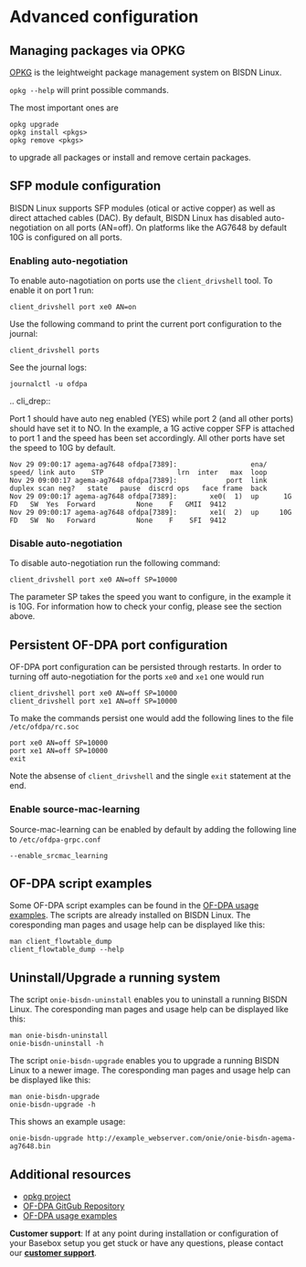 # Advanced configuration

## Managing packages via OPKG

[OPKG][opkg] is the leightweight package management system on BISDN Linux.

`opkg --help` will print possible commands.

The most important ones are
```
opkg upgrade
opkg install <pkgs>
opkg remove <pkgs>
```
to upgrade all packages or install and remove certain packages.

## SFP module configuration

BISDN Linux supports SFP modules (otical or active copper) as well as direct attached cables (DAC). By default, BISDN Linux has disabled auto-negotiation on all ports (AN=off). On platforms like the AG7648 by default 10G is configured on all ports.

### Enabling auto-negotiation

To enable auto-nagotiation on ports use the `client_drivshell` tool. To enable it on port 1 run:

```
client_drivshell port xe0 AN=on
```

Use the following command to print the current port configuration to the journal:

```
client_drivshell ports
```

See the journal logs:

```
journalctl -u ofdpa 
```
.. cli_drep::


Port 1 should have auto neg enabled (YES) while port 2 (and all other ports) should have set it to NO. In the example, a 1G active copper SFP is attached to port 1 and the speed has been set accordingly. All other ports have set the speed to 10G by default.

```
Nov 29 09:00:17 agema-ag7648 ofdpa[7389]:                  ena/    speed/ link auto    STP                  lrn  inter   max  loop
Nov 29 09:00:17 agema-ag7648 ofdpa[7389]:            port  link    duplex scan neg?   state   pause  discrd ops   face frame  back
Nov 29 09:00:17 agema-ag7648 ofdpa[7389]:        xe0(  1)  up      1G  FD   SW  Yes  Forward          None    F   GMII  9412
Nov 29 09:00:17 agema-ag7648 ofdpa[7389]:        xe1(  2)  up     10G  FD   SW  No   Forward          None    F    SFI  9412
```

### Disable auto-negotiation

To disable auto-negotiation run the following command:

```
client_drivshell port xe0 AN=off SP=10000
```

The parameter SP takes the speed you want to configure, in the example it is 10G. For information how to check your config, please see the section above.

## Persistent OF-DPA port configuration
OF-DPA port configuration can be persisted through restarts. In order to turning off auto-negotiation for the ports `xe0` and `xe1` one would run

```
client_drivshell port xe0 AN=off SP=10000
client_drivshell port xe1 AN=off SP=10000
```

To make the commands persist one would add the following lines to the file `/etc/ofdpa/rc.soc`

```
port xe0 AN=off SP=10000
port xe1 AN=off SP=10000
exit
```

Note the absense of `client_drivshell` and the single `exit` statement at the end.

### Enable source-mac-learning

Source-mac-learning can be enabled by default by adding the following line to `/etc/ofdpa-grpc.conf`

```
--enable_srcmac_learning
```

## OF-DPA script examples
Some OF-DPA script examples can be found in the [OF-DPA usage examples][ofdpa_examples]. The scripts are already installed on BISDN Linux. The coresponding man pages and usage help can be displayed like this:

```
man client_flowtable_dump
client_flowtable_dump --help
```

## Uninstall/Upgrade a running system
The script `onie-bisdn-uninstall` enables you to uninstall a running BISDN Linux. The coresponding man pages and usage help can be displayed like this:

```
man onie-bisdn-uninstall
onie-bisdn-uninstall -h
```

The script `onie-bisdn-upgrade` enables you to upgrade a running BISDN Linux to a newer image. The coresponding man pages and usage help can be displayed like this:

```
man onie-bisdn-upgrade
onie-bisdn-upgrade -h
```

This shows an example usage:

```
onie-bisdn-upgrade http://example_webserver.com/onie/onie-bisdn-agema-ag7648.bin
```

## Additional resources
* [opkg project][opkg]
* [OF-DPA GitGub Repository][ofdpa]
* [OF-DPA usage examples][ofdpa_examples]

**Customer support**: If at any point during installation or configuration of your Basebox setup you get stuck or have any questions, please contact our **[customer support](../customer_support.html#customer_support)**.

[opkg]: https://git.yoctoproject.org/cgit/cgit.cgi/opkg/about/ (opkg project)
[ofdpa]: https://github.com/Broadcom-Switch/of-dpa (OF-DPA GitHub repository)
[ofdpa_examples]: https://github.com/Broadcom-Switch/of-dpa/tree/master/src/example
